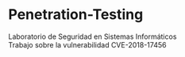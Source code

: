 # Penetration-Testing
Laboratorio de Seguridad en Sistemas Informáticos  
Trabajo sobre la vulnerabilidad CVE-2018-17456
